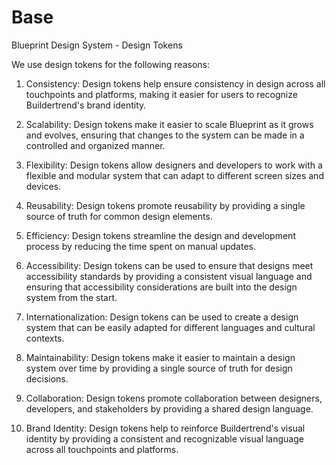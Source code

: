 # Base
Blueprint Design System - Design Tokens

We use design tokens for the following reasons:

1. Consistency: Design tokens help ensure consistency in design across all touchpoints and platforms, making it easier for users to recognize Buildertrend's brand identity.

2. Scalability: Design tokens make it easier to scale Blueprint as it grows and evolves, ensuring that changes to the system can be made in a controlled and organized manner.

3. Flexibility: Design tokens allow designers and developers to work with a flexible and modular system that can adapt to different screen sizes and devices.

4. Reusability: Design tokens promote reusability by providing a single source of truth for common design elements.

5. Efficiency: Design tokens streamline the design and development process by reducing the time spent on manual updates.

6. Accessibility: Design tokens can be used to ensure that designs meet accessibility standards by providing a consistent visual language and ensuring that accessibility considerations are built into the design system from the start.

7. Internationalization: Design tokens can be used to create a design system that can be easily adapted for different languages and cultural contexts.

8. Maintainability: Design tokens make it easier to maintain a design system over time by providing a single source of truth for design decisions.

9. Collaboration: Design tokens promote collaboration between designers, developers, and stakeholders by providing a shared design language.

10. Brand Identity: Design tokens help to reinforce Buildertrend's visual identity by providing a consistent and recognizable visual language across all touchpoints and platforms.
